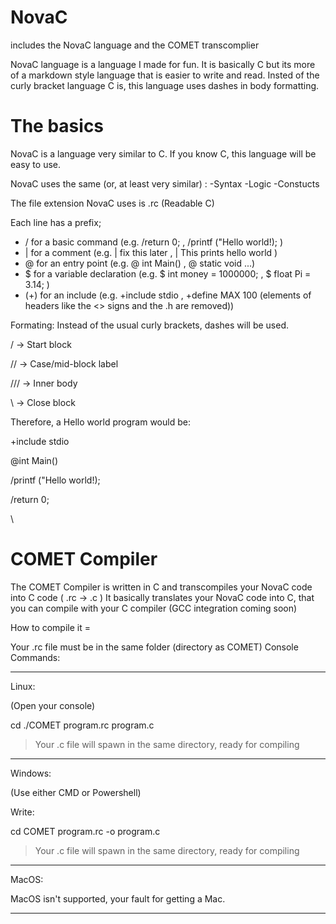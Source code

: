 # NovaC

includes the NovaC language and the COMET transcomplier

NovaC language is a language I made for fun.
It is basically C but its more of a markdown style language that is easier to write and read.
Insted of the curly bracket language C is, this language uses dashes in body formatting.

# The basics

NovaC is a language very similar to C.
If you know C, this language will be easy to use.

NovaC uses the same (or, at least very similar) :
-Syntax
-Logic
-Constucts

The file extension NovaC uses is .rc (Readable C)

Each line has a prefix;
- / for a basic command (e.g. /return 0; , /printf ("Hello world!); )
- | for a comment (e.g. | fix this later , | This prints hello world )
- @ for an entry point (e.g. @ int Main() , @ static void ...)
- $ for a variable declaration (e.g. $ int money = 1000000; , $ float Pi = 3.14; ) 
- (+) for an include (e.g. +include stdio , +define MAX 100 (elements of headers like the <> signs and the .h are removed))

Formating: 
Instead of the usual curly brackets, dashes will be used.

/ → Start block

// → Case/mid-block label

/// → Inner body

\ → Close block

Therefore, a Hello world program would be:

+include stdio

@int Main()

 /printf ("Hello world!);
 
 /return 0;
 
\

# COMET Compiler

The COMET Compiler is written in C and  transcompiles your NovaC code into C code ( .rc -> .c )
It basically translates your NovaC code into C, that you can compile with your C compiler (GCC integration coming soon)

How to compile it = 

Your .rc file must be in the same folder (directory as COMET)
Console Commands:

------

Linux:

(Open your console)

cd <directory where COMET is installed>
./COMET program.rc program.c

> Your .c file will spawn in the same directory, ready for compiling

------

Windows:

(Use either CMD or Powershell)

Write:

cd <directory where COMET is installed>
COMET program.rc -o program.c

> Your .c file will spawn in the same directory, ready for compiling

------

MacOS:

MacOS isn't supported, your fault for getting a Mac.

-----





